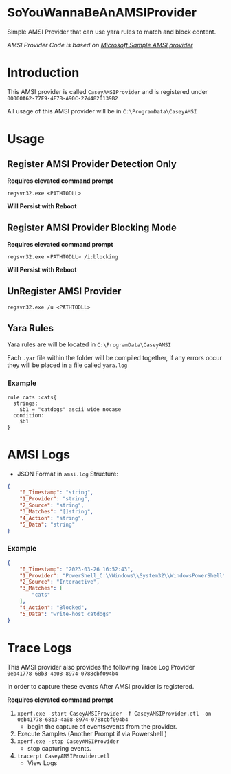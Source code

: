 # SoYouWannaBeAnAMSIProvider
Simple AMSI Provider that can use yara rules to match and block content.

*AMSI Provider Code is based on [Microsoft Sample AMSI provider](https://github.com/microsoft/windows-classic-samples/tree/main/Samples/AmsiProvider)*


# Introduction

This AMSI provider is called `CaseyAMSIProvider` and is registered under `00000A62-77F9-4F7B-A90C-2744820139B2`

All usage of this AMSI provider will be in `C:\ProgramData\CaseyAMSI`

# Usage

## Register AMSI Provider Detection Only

**Requires elevated command prompt**

`regsvr32.exe <PATHTODLL>`

**Will Persist with Reboot**

## Register  AMSI Provider Blocking Mode

**Requires elevated command prompt**

`regsvr32.exe <PATHTODLL> /i:blocking`

**Will Persist with Reboot**

## UnRegister AMSI Provider

`regsvr32.exe /u <PATHTODLL>`


## Yara Rules

Yara rules are will be located in `C:\ProgramData\CaseyAMSI`

Each `.yar` file within the folder will be compiled together, if any errors occur they will be placed in a file called `yara.log`

### Example
```yara
rule cats :cats{
  strings:
    $b1 = "catdogs" ascii wide nocase
  condition:
    $b1
}
```

# AMSI Logs  
 - JSON Format in `amsi.log` 
Structure:
```json
{
    "0_Timestamp": "string",
    "1_Provider": "string",
    "2_Source": "string",
    "3_Matches": "[]string",
    "4_Action": "string",
    "5_Data": "string"
}
```

### Example
```json
{
    "0_Timestamp": "2023-03-26 16:52:43",
    "1_Provider": "PowerShell_C:\\Windows\\System32\\WindowsPowerShell\\v1.0\\powershell.exe_10.0.19041.1",
    "2_Source": "Interactive",
    "3_Matches": [
        "cats"
    ],
    "4_Action": "Blocked",
    "5_Data": "write-host catdogs"
}
```

# Trace Logs

This AMSI provider also provides the following Trace Log Provider `0eb41778-68b3-4a08-8974-0788cbf094b4`

In order to capture these events After AMSI provider is registered.

**Requires elevated command prompt**
1. `xperf.exe -start CaseyAMSIProvider -f CaseyAMSIProvider.etl -on 0eb41778-68b3-4a08-8974-0788cbf094b4` 
    - begin the capture of eventsevents from the provider.
2. Execute Samples (Another Prompt if via Powershell )
3. `xperf.exe -stop CaseyAMSIProvider` 
    - stop capturing events.
4. `tracerpt CaseyAMSIProvider.etl`
    - View Logs
